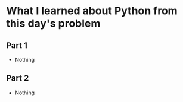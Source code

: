 # What I learned about Python from this day's problem
    
## Part 1
- Nothing    
## Part 2
- Nothing